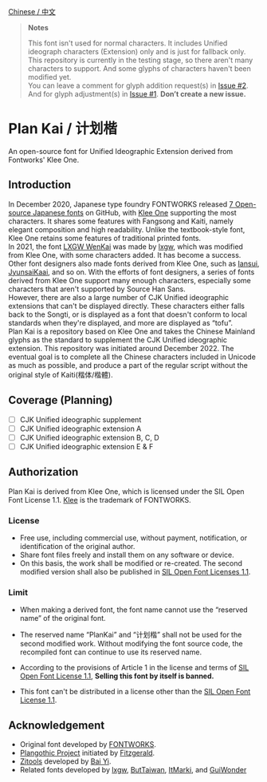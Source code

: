 [Chinese / 中文](README.md)

> **Notes**
> 
> This font isn't used for normal characters. It includes Unified ideograph characters (Extension) only and is just for fallback only.  
> This repository is currently in the testing stage, so there aren't many characters to support. And some glyphs of characters haven't been modified yet.  
> You can leave a comment for glyph addition request(s) in [Issue #2](https://github.com/Des-Magmeta/PlanKai/issues/2). And for glyph adjustment(s) in [Issue #1](https://github.com/Des-Magmeta/PlanKai/issues/1). **Don’t create a new issue.**

# Plan Kai / 计划楷
An open-source font for Unified Ideographic Extension derived from Fontworks' Klee One.

## Introduction

In December 2020, Japanese type foundry FONTWORKS released [7 Open-source Japanese fonts](https://github.com/fontworks-fonts) on GitHub, with [Klee One](https://github.com/fontworks-fonts/Klee) supporting the most characters. It shares some features with Fangsong and Kaiti, namely elegant composition and high readability. Unlike the textbook-style font, Klee One retains some features of traditional printed fonts.  
In 2021, the font [LXGW WenKai](https://github.com/lxgw/LxgwWenKai) was made by [lxgw](https://github.com/lxgw), which was modified from Klee One, with some characters added. It has become a success. Other font designers also made fonts derived from Klee One, such as [Iansui](https://github.com/ButTaiwan/iansui), [JyunsaiKaai](https://github.com/ItMarki/jyunsaikaai), and so on. With the efforts of font designers, a series of fonts derived from Klee One support many enough characters, especially some characters that aren't supported by Source Han Sans.  
However, there are also a large number of CJK Unified ideographic extensions that can't be displayed directly. These characters either falls back to the Songti, or is displayed as a font that doesn't conform to local standards when they're displayed, and more are displayed as “tofu”.  
Plan Kai is a repository based on Klee One and takes the Chinese Mainland glyphs as the standard to supplement the CJK Unified ideographic extension. This repository was initiated around December 2022. The eventual goal is to complete all the Chinese characters included in Unicode as much as possible, and produce a part of the regular script without the original style of Kaiti(楷体/楷體).  

## Coverage (Planning) 

- [ ] CJK Unified ideographic supplement  
- [ ] CJK Unified ideographic extension A  
- [ ] CJK Unified ideographic extension B, C, D
- [ ] CJK Unified ideographic extension E & F

## Authorization

Plan Kai is derived from Klee One, which is licensed under the SIL Open Font License 1.1. [Klee](https://github.com/fontworks-fonts/Klee) is the trademark of FONTWORKS.

### License

- Free use, including commercial use, without payment, notification, or identification of the original author.
- Share font files freely and install them on any software or device.
- On this basis, the work shall be modified or re-created. The second modified version shall also be published in [SIL Open Font Licenses 1.1](https://scripts.sil.org/OFL).

### Limit

- When making a derived font, the font name cannot use the “reserved name” of the original font.
- The reserved name “PlanKai” and “计划楷” shall not be used for the second modified work. Without modifying the font source code, the recompiled font can continue to use its reserved name.
  
- According to the provisions of Article 1 in the license and terms of [SIL Open Font License 1.1](https://scripts.sil.org/OFL), **Selling this font by itself is banned.**
- This font can't be distributed in a license other than the [SIL Open Font License 1.1](https://scripts.sil.org/OFL).

## Acknowledgement

- Original font developed by [FONTWORKS](http://fontworks.co.jp).
- [Plangothic Project](https://github.com/Fitzgerald-Porthmouth-Koenigsegg/Plangothic-Project) initiated by  [Fitzgerald](https://github.com/Fitzgerald-Porthmouth-Koenigsegg/Plangothic-Project).
- [Zitools](https://zi.tools) developed by [Bai Yi](https://github.com/yi-bai).
- Related fonts developed by [lxgw](https://github.com/lxgw),  [ButTaiwan](https://github.com/ButTaiwan), [ItMarki](https://github.com/ItMarki), and [GuiWonder](https://github.com/GuiWonder/MoonStarsKai)
